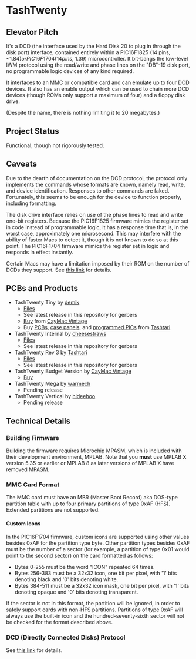 # TashTwenty

## Elevator Pitch

It's a DCD (the interface used by the Hard Disk 20 to plug in through the disk port) interface, contained entirely within a PIC16F1825 (14 pins, ~$1.84) or PIC16F1704 (14 pins, ~$1.39) microcontroller. It bit-bangs the low-level IWM protocol using the read/write and phase lines on the "DB"-19 disk port, no programmable logic devices of any kind required.

It interfaces to an MMC or compatible card and can emulate up to four DCD devices.  It also has an enable output which can be used to chain more DCD devices (though ROMs only support a maximum of four) and a floppy disk drive.

(Despite the name, there is nothing limiting it to 20 megabytes.)


## Project Status

Functional, though not rigorously tested.


## Caveats

Due to the dearth of documentation on the DCD protocol, the protocol only implements the commands whose formats are known, namely read, write, and device identification.  Responses to other commands are faked.  Fortunately, this seems to be enough for the device to function properly, including formatting.

The disk drive interface relies on use of the phase lines to read and write one-bit registers.  Because the PIC16F1825 firmware mimics the register set in code instead of programmable logic, it has a response time that is, in the worst case, approximately one microsecond.  This may interfere with the ability of faster Macs to detect it, though it is not known to do so at this point.  The PIC16F1704 firmware mimics the register set in logic and responds in effect instantly.

Certain Macs may have a limitation imposed by their ROM on the number of DCDs they support.  See [this link](https://github.com/lampmerchant/tashnotes/blob/main/macintosh/floppy/dcd/dcd.md) for details.


## PCBs and Products

* TashTwenty Tiny by [demik](https://github.com/demik)
   * [Files](https://github.com/lampmerchant/tashtwenty/tree/main/pcb/TashTwenty%20Tiny)
   * See latest release in this repository for gerbers
   * [Buy](https://ko-fi.com/s/2bfee029f5) from [CayMac Vintage](https://ko-fi.com/caymacvintage/shop)
   * Buy [PCBs](https://ko-fi.com/s/01a52bed98), [case panels](https://ko-fi.com/s/50199947e3), and [programmed PICs](https://ko-fi.com/s/2b28fb5562) from [Tashtari](https://ko-fi.com/tashtari/shop)
* TashTwenty Internal by [cheesestraws](https://github.com/cheesestraws)
   * [Files](https://github.com/lampmerchant/tashtwenty/tree/main/pcb/Internal)
   * See latest release in this repository for gerbers
* TashTwenty Rev 3 by [Tashtari](https://github.com/lampmerchant)
   * [Files](https://github.com/lampmerchant/tashtwenty/blob/main/pcb/tashtari-tashtwenty.brd)
   * See latest release in this repository for gerbers
* TashTwenty Budget Version by [CayMac Vintage](https://ko-fi.com/caymacvintage/shop)
   * [Buy](https://ko-fi.com/s/77f53b293e)
* TashTwenty Mega by [warmech](https://68kmla.org/bb/index.php?members/warmech.2497/)
   * Pending release
* TashTwenty Vertical by [hideehoo](https://68kmla.org/bb/index.php?members/hideehoo.4611/)
   * Pending release


## Technical Details

### Building Firmware

Building the firmware requires Microchip MPASM, which is included with their development environment, MPLAB.  Note that you **must** use MPLAB X version 5.35 or earlier or MPLAB 8 as later versions of MPLAB X have removed MPASM.


### MMC Card Format

The MMC card must have an MBR (Master Boot Record) aka DOS-type partition table with up to four primary partitions of type 0xAF (HFS).  Extended partitions are not supported.


#### Custom Icons

In the PIC16F1704 firmware, custom icons are supported using other values besides 0xAF for the partition type byte.  Other partition types besides 0xAF must be the number of a sector (for example, a partition of type 0x01 would point to the second sector) on the card formatted as follows:

* Bytes 0-255 must be the word "ICON" repeated 64 times.
* Bytes 256-383 must be a 32x32 icon, one bit per pixel, with '1' bits denoting black and '0' bits denoting white.
* Bytes 384-511 must be a 32x32 icon mask, one bit per pixel, with '1' bits denoting opaque and '0' bits denoting transparent.

If the sector is not in this format, the partition will be ignored, in order to safely support cards with non-HFS partitions.  Partitions of type 0xAF will always use the built-in icon and the hundred-seventy-sixth sector will not be checked for the format described above.


### DCD (Directly Connected Disks) Protocol

See [this link](https://github.com/lampmerchant/tashnotes/tree/main/macintosh/floppy/dcd) for details.

